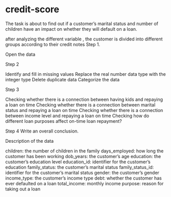 # credit-score
The task is about to find out if a customer’s marital status and number of children have an impact on whether they will default on a loan. 

after analyzing the different variable , the customer is divided into different groups according to their credit notes
Step 1. 

Open the data

Step 2 

Identify and fill in missing values
Replace the real number data type with the integer type
Delete duplicate data
Categorize the data

Step 3

Checking whether  there is a connection between having kids and repaying a loan on time 
Checking whether there is a connection between marital status and repaying a loan on time
Checking whether there is a connection between income level and repaying a loan on time
Checking how do different loan purposes affect on-time loan repayment?

Step 4
Write an overall conclusion.


Description of the data

children: the number of children in the family
days_employed: how long the customer has been working
dob_years: the customer’s age
education: the customer’s education level
education_id: identifier for the customer’s education
family_status: the customer’s marital status
family_status_id: identifier for the customer’s marital status
gender: the customer’s gender
income_type: the customer’s income type
debt: whether the customer has ever defaulted on a loan
total_income: monthly income
purpose: reason for taking out a loan
